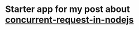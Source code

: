 # Starter app for my post about [concurrent-request-in-nodejs](https://nasrul.dev/posts/nodejs/concurrent-request-in-nodejs/)
